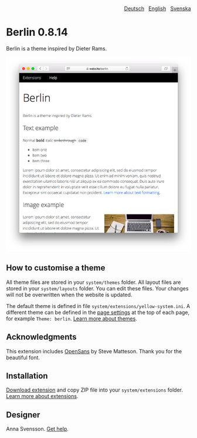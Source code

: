 <p align="right"><a href="README-de.md">Deutsch</a> &nbsp; <a href="README.md">English</a> &nbsp; <a href="README-sv.md">Svenska</a></p>

# Berlin 0.8.14

Berlin is a theme inspired by Dieter Rams.

<p align="center"><img src="berlin-screenshot.png?raw=true" alt="Screenshot"></p>

## How to customise a theme

All theme files are stored in your `system/themes` folder. All layout files are stored in your `system/layouts` folder. You can edit these files. Your changes will not be overwritten when the website is updated.

The default theme is defined in file `system/extensions/yellow-system.ini`. A different theme can be defined in the [page settings](https://github.com/annaesvensson/yellow-core#settings-page) at the top of each page, for example `Theme: berlin`. [Learn more about themes](https://datenstrom.se/yellow/help/how-to-customise-a-theme).

## Acknowledgments

This extension includes [OpenSans](https://fonts.google.com/specimen/Open+Sans) by Steve Matteson. Thank you for the beautiful font.

## Installation

[Download extension](https://github.com/annaesvensson/yellow-berlin/archive/main.zip) and copy ZIP file into your `system/extensions` folder. [Learn more about extensions](https://github.com/annaesvensson/yellow-update).

## Designer

Anna Svensson. [Get help](https://datenstrom.se/yellow/help/).
